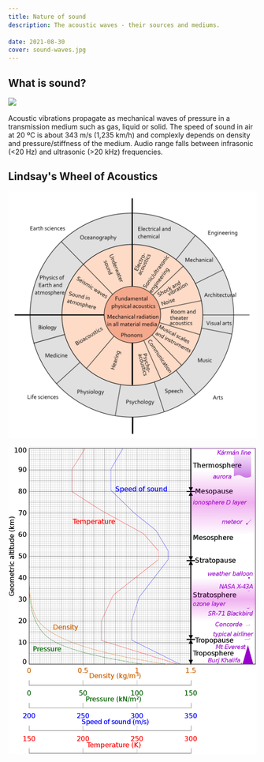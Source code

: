 ```yaml
---
title: Nature of sound
description: The acoustic waves - their sources and mediums.

date: 2021-08-30
cover: sound-waves.jpg
---
```


<script setup>
import soundVibrations from './vibrations.vue'
</script>

## What is sound?

![](./Spherical_pressure_waves.gif)

Acoustic vibrations propagate as mechanical waves of pressure in a transmission medium such as gas, liquid or solid. The speed of sound in air at 20 ºC is about 343 m/s (1,235 km/h) and complexly depends on density and pressure/stiffness of the medium. Audio range falls between infrasonic (&lt;20 Hz) and ultrasonic (>20 kHz) frequencies.

<sound-vibrations class="my-16" id="sound-vibrations" />

## Lindsay's Wheel of Acoustics

![](./Lindsays_Wheel_of_Acoustics.svg)

![](./atmosphere-speed-of-sound.png)
